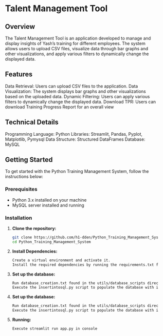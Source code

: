 # Talent Management Tool

## Overview

The Talent Management Tool is an application developed to manage and display insights of Yash’s training for different employees. The system allows users to upload CSV files, visualize data through bar graphs and other visualizations, and apply various filters to dynamically change the displayed data.

## Features

Data Retrieval: Users can upload CSV files to the application.
Data Visualization: The system displays bar graphs and other visualizations based on the uploaded data.
Dynamic Filtering: Users can apply various filters to dynamically change the displayed data.
Download TPR: Users can download Training Progress Report for an overall view

## Technical Details

Programming Language: Python
Libraries: Streamlit, Pandas, Pyplot, Matplotlib, Pymysql
Data Structure: Structured DataFrames
Database: MySQL

## Getting Started

To get started with the Python Training Management System, follow the instructions below:

### Prerequisites

- Python 3.x installed on your machine
- MySQL server installed and running

### Installation

1. **Clone the repository:**
   ```bash
   git clone https://github.com/h1-dden/Python_Training_Management_System
   cd Python_Training_Management_System

2. **Install Dependencies:**
   ```bash
   Create a virtual environment and activate it.
   Install the required dependencies by running the requirements.txt file.

3. **Set up the database:**
   ```bash
   Run database_creation.txt found in the utils/database_scripts directory in your MySQL environment to create the necessary database structure.
   Execute the insertintosql.py script to populate the database with initial data.

4. **Set up the database:**
   ```bash
   Run database_creation.txt found in the utils/database_scripts directory in your MySQL environment to create the necessary database structure.
   Execute the insertintosql.py script to populate the database with initial data.

4. **Running:**
   ```bash
   Execute streamlit run app.py in console
